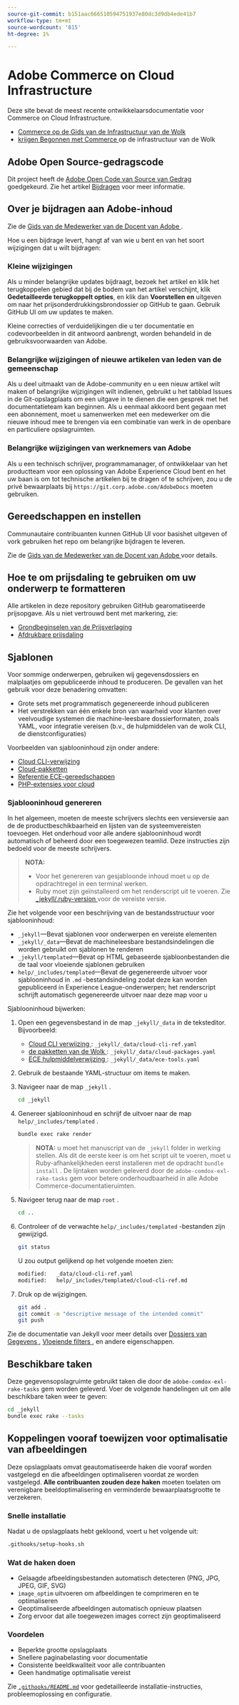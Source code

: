 ```yaml
---
source-git-commit: b151aac666510594751937e80dc3d9db4ede41b7
workflow-type: tm+mt
source-wordcount: '815'
ht-degree: 1%

---
```

# Adobe Commerce on Cloud Infrastructure

Deze site bevat de meest recente ontwikkelaarsdocumentatie voor Commerce on Cloud Infrastructure.

- [ Commerce op de Gids van de Infrastructuur van de Wolk ](https://experienceleague.adobe.com/en/docs/commerce-on-cloud/user-guide/overview)
- [ krijgen Begonnen met Commerce ](https://experienceleague.adobe.com/en/docs/commerce-on-cloud/start/overview) op de infrastructuur van de Wolk

## Adobe Open Source-gedragscode

Dit project heeft de [ Adobe Open Code van Source van Gedrag ](code-of-conduct.md) goedgekeurd. Zie het artikel [Bijdragen](contributing.md) voor meer informatie.

## Over je bijdragen aan Adobe-inhoud

Zie de [ Gids van de Medewerker van de Docent van Adobe ](https://experienceleague.adobe.com/en/docs/contributor/contributor-guide/introduction).

Hoe u een bijdrage levert, hangt af van wie u bent en van het soort wijzigingen dat u wilt bijdragen:

### Kleine wijzigingen

Als u minder belangrijke updates bijdraagt, bezoek het artikel en klik het terugkoppelen gebied dat bij de bodem van het artikel verschijnt, klik **Gedetailleerde terugkoppelt opties**, en klik dan **Voorstellen en** uitgeven om naar het prijsonderdrukkingsbrondossier op GitHub te gaan. Gebruik GitHub UI om uw updates te maken.

Kleine correcties of verduidelijkingen die u ter documentatie en codevoorbeelden in dit antwoord aanbrengt, worden behandeld in de gebruiksvoorwaarden van Adobe.

### Belangrijke wijzigingen of nieuwe artikelen van leden van de gemeenschap

Als u deel uitmaakt van de Adobe-community en u een nieuw artikel wilt maken of belangrijke wijzigingen wilt indienen, gebruikt u het tabblad Issues in de Git-opslagplaats om een uitgave in te dienen die een gesprek met het documentatieteam kan beginnen. Als u eenmaal akkoord bent gegaan met een abonnement, moet u samenwerken met een medewerker om die nieuwe inhoud mee te brengen via een combinatie van werk in de openbare en particuliere opslagruimten.

### Belangrijke wijzigingen van werknemers van Adobe

Als u een technisch schrijver, programmamanager, of ontwikkelaar van het productteam voor een oplossing van Adobe Experience Cloud bent en het uw baan is om tot technische artikelen bij te dragen of te schrijven, zou u de privé bewaarplaats bij `https://git.corp.adobe.com/AdobeDocs` moeten gebruiken.

## Gereedschappen en instellen

Communautaire contribuanten kunnen GitHub UI voor basishet uitgeven of vork gebruiken het repo om belangrijke bijdragen te leveren.

Zie de [ Gids van de Medewerker van de Docent van Adobe ](https://experienceleague.adobe.com/en/docs/contributor/contributor-guide/introduction) voor details.

## Hoe te om prijsdaling te gebruiken om uw onderwerp te formatteren

Alle artikelen in deze repository gebruiken GitHub gearomatiseerde prijsopgave. Als u niet vertrouwd bent met markering, zie:

- [ Grondbeginselen van de Prijsverlaging ](https://docs.github.com/en/get-started/writing-on-github/getting-started-with-writing-and-formatting-on-github/basic-writing-and-formatting-syntax)
- [ Afdrukbare prijsdaling ](https://docs.github.com/en/get-started/writing-on-github/getting-started-with-writing-and-formatting-on-github/basic-writing-and-formatting-syntax)

## Sjablonen

Voor sommige onderwerpen, gebruiken wij gegevensdossiers en malplaatjes om gepubliceerde inhoud te produceren. De gevallen van het gebruik voor deze benadering omvatten:

- Grote sets met programmatisch gegenereerde inhoud publiceren
- Het verstrekken van één enkele bron van waarheid voor klanten over veelvoudige systemen die machine-leesbare dossierformaten, zoals YAML, voor integratie vereisen (b.v., de hulpmiddelen van de wolk CLI, de dienstconfiguraties)

Voorbeelden van sjablooninhoud zijn onder andere:

- [Cloud CLI-verwijzing](help/templated/cloud-cli-ref.md)
- [Cloud-pakketten](help/templated/cloud-packages.md)
- [Referentie ECE-gereedschappen](help/templated/ece-tools.md)
- [PHP-extensies voor cloud](help/templated/php-extensions-cloud.md)

### Sjablooninhoud genereren

In het algemeen, moeten de meeste schrijvers slechts een versieversie aan de de productbeschikbaarheid en lijsten van de systeemvereisten toevoegen. Het onderhoud voor alle andere sjablooninhoud wordt automatisch of beheerd door een toegewezen teamlid. Deze instructies zijn bedoeld voor de meeste schrijvers.

>**NOTA:**
>
>- Voor het genereren van gesjabloonde inhoud moet u op de opdrachtregel in een terminal werken.
>- Ruby moet zijn geïnstalleerd om het renderscript uit te voeren. Zie [_jekyll/.ruby-version ](_jekyll/.ruby-version) voor de vereiste versie.

Zie het volgende voor een beschrijving van de bestandsstructuur voor sjablooninhoud:

- `_jekyll`—Bevat sjablonen voor onderwerpen en vereiste elementen
- `_jekyll/_data`—Bevat de machineleesbare bestandsindelingen die worden gebruikt om sjablonen te renderen
- `_jekyll/templated`—Bevat op HTML gebaseerde sjabloonbestanden die de taal voor vloeiende sjablonen gebruiken
- `help/_includes/templated`—Bevat de gegenereerde uitvoer voor sjablooninhoud in `.md` -bestandsindeling zodat deze kan worden gepubliceerd in Experience League-onderwerpen; het renderscript schrijft automatisch gegenereerde uitvoer naar deze map voor u

Sjablooninhoud bijwerken:

1. Open een gegevensbestand in de map `_jekyll/_data` in de teksteditor. Bijvoorbeeld:

   - [ Cloud CLI verwijzing ](help/templated/cloud-cli-ref.md): `_jekyll/_data/cloud-cli-ref.yaml`
   - [ de pakketten van de Wolk ](help/templated/cloud-packages.md): `_jekyll/_data/cloud-packages.yaml`
   - [ ECE hulpmiddelverwijzing ](help/templated/ece-tools.md): `_jekyll/_data/ece-tools.yaml`

2. Gebruik de bestaande YAML-structuur om items te maken.

3. Navigeer naar de map `_jekyll` .

   ```bash
   cd _jekyll
   ```

4. Genereer sjablooninhoud en schrijf de uitvoer naar de map `help/_includes/templated` .

   ```bash
   bundle exec rake render
   ```

   >**NOTA:** u moet het manuscript van de `_jekyll` folder in werking stellen. Als dit de eerste keer is om het script uit te voeren, moet u Ruby-afhankelijkheden eerst installeren met de opdracht `bundle install` . De lijntaken worden geleverd door de `adobe-comdox-exl-rake-tasks` gem voor betere onderhoudbaarheid in alle Adobe Commerce-documentatieruimten.

5. Navigeer terug naar de map `root` .

   ```bash
   cd ..
   ```

6. Controleer of de verwachte `help/_includes/templated` -bestanden zijn gewijzigd.

   ```bash
   git status
   ```

   U zou output gelijkend op het volgende moeten zien:

   ```bash
   modified:   _data/cloud-cli-ref.yaml
   modified:   help/_includes/templated/cloud-cli-ref.md
   ```

7. Druk op de wijzigingen.

   ```bash
   git add .
   git commit -m "descriptive message of the intended commit"
   git push
   ```

Zie de documentatie van Jekyll voor meer details over [ Dossiers van Gegevens ](https://jekyllrb.com/docs/datafiles), [ Vloeiende filters ](https://jekyllrb.com/docs/liquid/filters/), en andere eigenschappen.

## Beschikbare taken

Deze gegevensopslagruimte gebruikt taken die door de `adobe-comdox-exl-rake-tasks` gem worden geleverd. Voer de volgende handelingen uit om alle beschikbare taken weer te geven:

```bash
cd _jekyll
bundle exec rake --tasks
```

## Koppelingen vooraf toewijzen voor optimalisatie van afbeeldingen

Deze opslagplaats omvat geautomatiseerde haken die vooraf worden vastgelegd en die afbeeldingen optimaliseren voordat ze worden vastgelegd. **Alle contribuanten zouden deze haken** moeten toelaten om verenigbare beeldoptimalisering en verminderde bewaarplaatsgrootte te verzekeren.

### Snelle installatie

Nadat u de opslagplaats hebt gekloond, voert u het volgende uit:

```bash
.githooks/setup-hooks.sh
```

### Wat de haken doen

- Gelaagde afbeeldingsbestanden automatisch detecteren (PNG, JPG, JPEG, GIF, SVG)
- `image_optim` uitvoeren om afbeeldingen te comprimeren en te optimaliseren
- Geoptimaliseerde afbeeldingen automatisch opnieuw plaatsen
- Zorg ervoor dat alle toegewezen images correct zijn geoptimaliseerd

### Voordelen

- Beperkte grootte opslagplaats
- Snellere paginabelasting voor documentatie
- Consistente beeldkwaliteit voor alle contribuanten
- Geen handmatige optimalisatie vereist

Zie [`.githooks/README.md`](.githooks/README.md) voor gedetailleerde installatie-instructies, probleemoplossing en configuratie.
